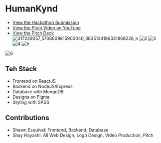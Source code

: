 # HumanKynd

- [View the Hackathon Submission](https://devpost.com/software/humankynd)
- [View the Pitch Video on YouTube](https://youtu.be/sOoozI3wxjo)
- [View the Pitch Deck](https://drive.google.com/file/d/16PCWAqhjEFvXcTZAmyP6mFx402bta1FY/view?usp=sharing)
![317229057_5708609815900040_3835134196331868226_n](https://user-images.githubusercontent.com/94336773/204433284-cfd2c2c5-0cde-4023-97c6-4790e55dbf06.png)
![2](https://user-images.githubusercontent.com/94336773/204433423-cc87b0d7-bccf-4260-9f0c-f707c19e7095.png)
![3](https://user-images.githubusercontent.com/94336773/204433430-1d9d7666-b553-4ff1-be77-19f264116f41.png)
![4](https://user-images.githubusercontent.com/94336773/204433440-09637e0b-01a5-4e5a-b4e0-442749b0479f.png)
![5](https://user-images.githubusercontent.com/94336773/204433451-81f744f2-c0f9-4475-be14-755627ada724.png)

![6](https://user-images.githubusercontent.com/94336773/204433466-e614effd-7758-4050-8516-74a2ccadf145.png)

## Teh Stack
- Frontend on ReactJS
- Backend on NodeJS/Express
- Database with MongoDB
- Designs on Figma
- Styling with SASS

## Contributions
- Shawn Esquivel: Frontend, Backend, Database
- Shay Hayashi: All Web Design, Logo Design, Video Production, Pitch
